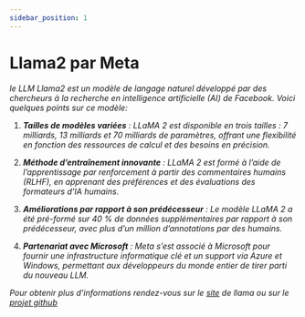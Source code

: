 ```yaml
---
sidebar_position: 1
---
```


# Llama2 par Meta

*le LLM Llama2 est un modèle de langage naturel développé par des 
chercheurs à la recherche en intelligence artificielle (AI) de Facebook. Voici quelques points sur ce modèle:*

1. ***Tailles de modèles variées** : LLaMA 2 est disponible en trois tailles : 7 milliards, 13 milliards et 70 milliards de paramètres, offrant une flexibilité en fonction des ressources de calcul et des besoins en précision.*

2. ***Méthode d’entraînement innovante** : LLaMA 2 est formé à l’aide de l’apprentissage par renforcement à partir des commentaires humains (RLHF), en apprenant des préférences et des évaluations des formateurs d’IA humains.*

3. ***Améliorations par rapport à son prédécesseur** : Le modèle LLaMA 2 a été pré-formé sur 40 % de données supplémentaires par rapport à son prédécesseur, avec plus d’un million d’annotations par des humains.*

4. ***Partenariat avec Microsoft** : Meta s’est associé à Microsoft pour fournir une infrastructure informatique clé et un support via Azure et Windows, permettant aux développeurs du monde entier de tirer parti du nouveau LLM.*

*Pour obtenir plus d'informations rendez-vous sur le [site](https://llama.meta.com/) de llama ou sur le [projet github](https://github.com/facebookresearch/llama)*